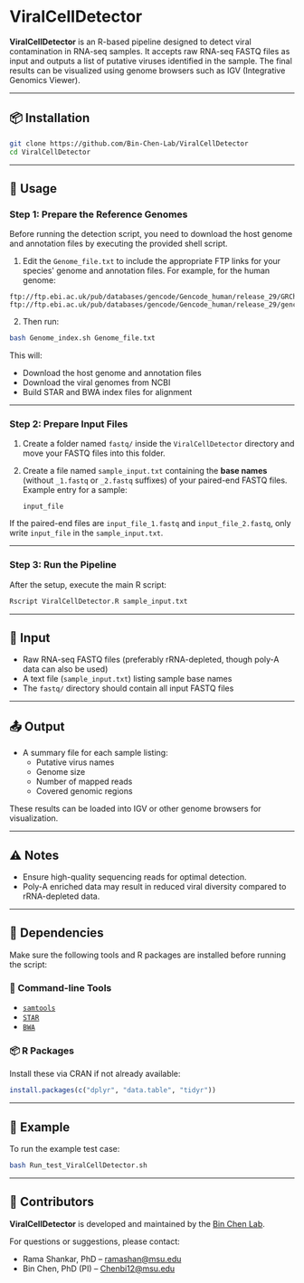 # ViralCellDetector

**ViralCellDetector** is an R-based pipeline designed to detect viral contamination in RNA-seq samples. It accepts raw RNA-seq FASTQ files as input and outputs a list of putative viruses identified in the sample. The final results can be visualized using genome browsers such as IGV (Integrative Genomics Viewer).

---

## 📦 Installation

```bash
git clone https://github.com/Bin-Chen-Lab/ViralCellDetector
cd ViralCellDetector
```

---

## 🚀 Usage

### Step 1: Prepare the Reference Genomes

Before running the detection script, you need to download the host genome and annotation files by executing the provided shell script.

1. Edit the `Genome_file.txt` to include the appropriate FTP links for your species' genome and annotation files. For example, for the human genome:

```
ftp://ftp.ebi.ac.uk/pub/databases/gencode/Gencode_human/release_29/GRCh38.primary_assembly.genome.fa.gz  
ftp://ftp.ebi.ac.uk/pub/databases/gencode/Gencode_human/release_29/gencode.v29.annotation.gtf.gz
```

2. Then run:

```bash
bash Genome_index.sh Genome_file.txt
```

This will:
- Download the host genome and annotation files
- Download the viral genomes from NCBI
- Build STAR and BWA index files for alignment

---

### Step 2: Prepare Input Files

1. Create a folder named `fastq/` inside the `ViralCellDetector` directory and move your FASTQ files into this folder.

2. Create a file named `sample_input.txt` containing the **base names** (without `_1.fastq` or `_2.fastq` suffixes) of your paired-end FASTQ files.  
   Example entry for a sample:
   ```
   input_file
   ```

If the paired-end files are `input_file_1.fastq` and `input_file_2.fastq`, only write `input_file` in the `sample_input.txt`.

---

### Step 3: Run the Pipeline

After the setup, execute the main R script:

```r
Rscript ViralCellDetector.R sample_input.txt
```

---

## 🧬 Input

- Raw RNA-seq FASTQ files (preferably rRNA-depleted, though poly-A data can also be used)
- A text file (`sample_input.txt`) listing sample base names
- The `fastq/` directory should contain all input FASTQ files

---

## 📤 Output

- A summary file for each sample listing:
  - Putative virus names
  - Genome size
  - Number of mapped reads
  - Covered genomic regions

These results can be loaded into IGV or other genome browsers for visualization.

---

## ⚠️ Notes

- Ensure high-quality sequencing reads for optimal detection.
- Poly-A enriched data may result in reduced viral diversity compared to rRNA-depleted data.

---

## 🧩 Dependencies

Make sure the following tools and R packages are installed before running the script:

### 🔧 Command-line Tools
- [`samtools`](https://github.com/samtools/samtools)
- [`STAR`](https://github.com/alexdobin/STAR)
- [`BWA`](https://bio-bwa.sourceforge.net/)

### 📦 R Packages

Install these via CRAN if not already available:

```r
install.packages(c("dplyr", "data.table", "tidyr"))
```

---

## 🧪 Example

To run the example test case:

```bash
bash Run_test_ViralCellDetector.sh
```

---

## 👥 Contributors

**ViralCellDetector** is developed and maintained by the [Bin Chen Lab](https://binchenlab.org/).

For questions or suggestions, please contact:

- Rama Shankar, PhD – <ramashan@msu.edu>  
- Bin Chen, PhD (PI) – <Chenbi12@msu.edu>
